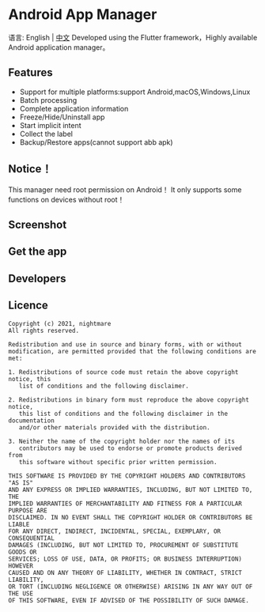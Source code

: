 # Android App Manager
语言: English | [中文](README.md)
Developed using the Flutter framework，Highly available Android application manager。

## Features

- Support for multiple platforms:support Android,macOS,Windows,Linux
- Batch processing
- Complete application information
- Freeze/Hide/Uninstall app
- Start implicit intent
- Collect the label
- Backup/Restore apps(cannot support abb apk)

## Notice！
This manager need root permission on Android！
It only supports some functions on devices without root！

## Screenshot
## Get the app
## Developers
## Licence
```
Copyright (c) 2021, nightmare
All rights reserved.

Redistribution and use in source and binary forms, with or without
modification, are permitted provided that the following conditions are met:

1. Redistributions of source code must retain the above copyright notice, this
   list of conditions and the following disclaimer.

2. Redistributions in binary form must reproduce the above copyright notice,
   this list of conditions and the following disclaimer in the documentation
   and/or other materials provided with the distribution.

3. Neither the name of the copyright holder nor the names of its
   contributors may be used to endorse or promote products derived from
   this software without specific prior written permission.

THIS SOFTWARE IS PROVIDED BY THE COPYRIGHT HOLDERS AND CONTRIBUTORS "AS IS"
AND ANY EXPRESS OR IMPLIED WARRANTIES, INCLUDING, BUT NOT LIMITED TO, THE
IMPLIED WARRANTIES OF MERCHANTABILITY AND FITNESS FOR A PARTICULAR PURPOSE ARE
DISCLAIMED. IN NO EVENT SHALL THE COPYRIGHT HOLDER OR CONTRIBUTORS BE LIABLE
FOR ANY DIRECT, INDIRECT, INCIDENTAL, SPECIAL, EXEMPLARY, OR CONSEQUENTIAL
DAMAGES (INCLUDING, BUT NOT LIMITED TO, PROCUREMENT OF SUBSTITUTE GOODS OR
SERVICES; LOSS OF USE, DATA, OR PROFITS; OR BUSINESS INTERRUPTION) HOWEVER
CAUSED AND ON ANY THEORY OF LIABILITY, WHETHER IN CONTRACT, STRICT LIABILITY,
OR TORT (INCLUDING NEGLIGENCE OR OTHERWISE) ARISING IN ANY WAY OUT OF THE USE
OF THIS SOFTWARE, EVEN IF ADVISED OF THE POSSIBILITY OF SUCH DAMAGE.
```